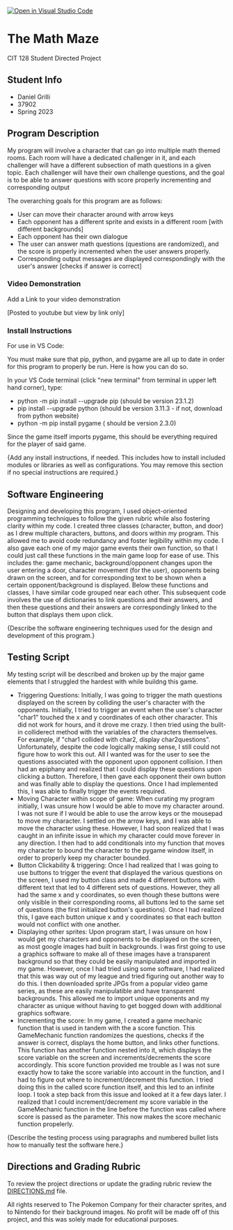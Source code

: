 [![Open in Visual Studio Code](https://classroom.github.com/assets/open-in-vscode-c66648af7eb3fe8bc4f294546bfd86ef473780cde1dea487d3c4ff354943c9ae.svg)](https://classroom.github.com/online_ide?assignment_repo_id=10769082&assignment_repo_type=AssignmentRepo)

# The Math Maze

CIT 128 Student Directed Project

## Student Info

* Daniel Grilli
* 37902
* Spring 2023

## Program Description

My program will involve a character that can go into multiple math themed rooms. Each room will have a dedicated challenger in it, and each challenger will have a different subsection of math questions in a given topic. Each challenger will have their own challenge questions, and the goal is to be able to answer questions with score properly incrementing and corresponding output

The overarching goals for this program are as follows: 
- User can move their character around with arrow keys
- Each opponent has a different sprite and exists in a different room [with different backgrounds]
- Each opponent has their own dialogue
- The user can answer math questions (questions are randomized), and the score is properly incremented when the user answers properly.
- Corresponding output messages are displayed correspondingly with the user's answer [checks if answer is correct]

### Video Demonstration

Add a Link to your video demonstration

[Posted to youtube but view by link only]

### Install Instructions

For use in VS Code:

You must make sure that pip, python, and pygame are all up to date in order for this program to properly be run.
Here is how you can do so.

In your VS Code terminal (click "new terminal" from terminal in upper left hand corner), type:

* python -m pip install --upgrade pip (should be version 23.1.2)
* pip install --upgrade python (should be version 3.11.3 - if not, download from python website)
* python -m pip install pygame ( should be version 2.3.0)

Since the game itself imports pygame, this should be everything required for the player of said game. 

{Add any install instructions, if needed. This includes how to install included modules or libraries as well as configurations. You may remove this section if no special instructions are required.}

## Software Engineering

Designing and developing this program, I used object-oriented programming techniques to follow the given rubric while also fostering clarity within my code. 
I created three classes (character, button, and door) as I drew multiple characters, buttons, and doors within my program. This allowed me to avoid code redundancy and foster legibility within my code. I also gave each one of my major game events their own function, so that I could just call these functions in the main game loop for ease of use. This includes the: game mechanic, background/opponent changes upon the user entering a door, character movement (for the user), opponents being drawn on the screen, and for corresponding text to be shown when a certain opponent/background is displayed. Below these functions and classes, I have similar code grouped near each other. This subsequent code involves the use of dictionaries to link questions and their answers, and then these questions and their answers are correspondingly linked to the button that displays them upon click.

{Describe the software engineering techniques used for the design and development of this program.}

## Testing Script

My testing script will be described and broken up by the major game elements that I struggled the hardest with while buildng this game.

* Triggering Questions: 
  Initially, I was going to trigger the math questions displayed on the screen by colliding the user's character with the opponents. Initially, I tried to trigger an event when the user's character "char1" touched the x and y coordinates of each other character. This did not work for hours, and it drove me crazy. I then tried using the built-in colliderect method with the variables of the characters themselves. For example, if "char1 collided with char2, display char2questions". Unfortunately, despite the code logically making sense, I still could not figure how to work this out. All I wanted was for the user to see the questions associated with the opponent upon opponent collision. I then had an epiphany and realized that I could display these questions upon clicking a button. Therefore, I then gave each opponent their own button and was finally able to display the questions. Once I had implemented this, I was able to finally trigger the events required.  
* Moving Character within scope of game:
  When curating my program initially, I was unsure how I would be able to move my character around. I was not sure if I would be able to use the arrow keys or the mousepad to move my character. I settled on the arrow keys, and I was able to move the character using these. However, I had soon realized that I was caught in an infinite issue in which my character could move forever in any direction. I then had to add conditionals into my function that moves my character to bound the character to the pygame window itself, in order to properly keep my character bounded.
* Button Clickability & triggering:
  Once I had realized that I was going to use buttons to trigger the event that displayed the various questions on the screen, I used my button class and made 4 different buttons with different text that led to 4 different sets of questions. However, they all had the same x and y coordinates, so even though these buttons were only visible in their corresponding rooms, all buttons led to the same set of questions (the first initialized button's questions). Once I had realized this, I gave each button unique x and y coordinates so that each button would not conflict with one another.
* Displaying other sprites:
  Upon program start, I was unsure on how I would get my characters and opponents to be displayed on the screen, as most google images had built in backgrounds. I was first going to use a graphics software to make all of these images have a transparent background so that they could be easily manipulated and imported in my game. However, once I had tried using some software, I had realized that this was way out of my league and tried figuring out another way to do this. I then downloaded sprite JPGs from a popular video game series, as these are easily manipulatible and have transparent backgrounds. This allowed me to import unique opponents and my character as unique without having to get bogged down with additional graphics software.
* Incrementing the score:
  In my game, I created a game mechanic function that is used in tandem with the a score function. This GameMechanic function randomizes the questions, checks if the answer is correct, displays the home button, and links other functions. This function has another function nested into it, which displays the score variable on the screen and increments/decrements the score accordingly. This score function provided me trouble as I was not sure exactly how to take the score variable into account in the function, and I had to figure out where to increment/decrement this function. I tried doing this in the called score function itself, and this led to an infinite loop. I took a step back from this issue and looked at it a few days later. I realized that I could increment/decrement my score variable in the GameMechanic function in the line before the function was called where score is passed as the parameter. This now makes the score mechanic function propelerly. 




{Describe the testing process using paragraphs and numbered bullet lists how to manually test the software here.}

## Directions and Grading Rubric

To review the project directions or update the grading rubric review the [DIRECTIONS.md](DIRECTIONS.md) file.

All rights reserved to The Pokemon Company for their character sprites, and to Nintendo for their background images. No profit will be made off of this project, and this was solely made for educational purposes. 
